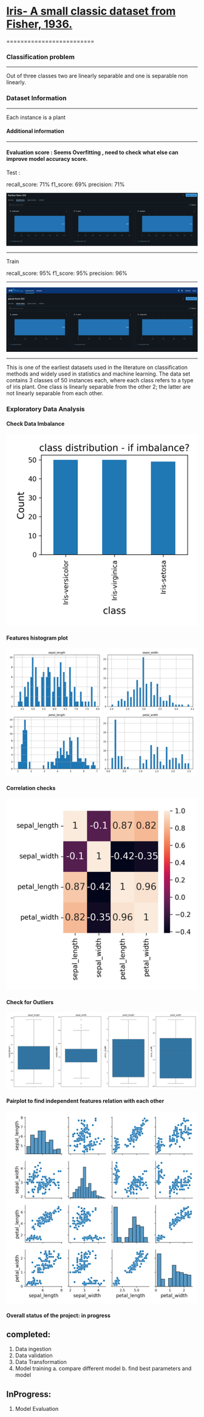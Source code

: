 <!-- @format -->

# [Iris- A small classic dataset from Fisher, 1936.](https://archive.ics.uci.edu/dataset/53/iris)

=========================

### Classification problem

---

Out of three classes two are linearly separable and one is separable non linearly.

### Dataset Information

---

Each instance is a plant

#### Additional information

---

#### Evaluation score : Seems Overfitting , need to check what else can improve model accuracy score.

Test :

recall_score: 71%
f1_score: 69%
precision: 71%

![alt model test result](https://github.com/brajeshkumar1989/IrisDataPrediction/blob/main/images/Test_result.PNG)

<hr/>

Train

recall_score: 95%
f1_score: 95%
precision: 96%

<hr/>

![alt model train result](https://github.com/brajeshkumar1989/IrisDataPrediction/blob/main/images/Train_result.PNG)

<hr/>
This is one of the earliest datasets used in the literature on classification methods and widely used in statistics and machine learning. The data set contains 3 classes of 50 instances each, where each class refers to a type of iris plant. One class is linearly separable from the other 2; the latter are not linearly separable from each other.

### Exploratory Data Analysis

#### Check Data Imbalance

![alt dataset imbalane check](https://github.com/brajeshkumar1989/IrisDataPrediction/blob/main/images/class_count_check_data_imbalance.png)

#### Features histogram plot

![alt attributes histogram](https://github.com/brajeshkumar1989/IrisDataPrediction/blob/main/images/attribute_histogram_plots.png)

#### Correlation checks

![alt data correlation](https://github.com/brajeshkumar1989/IrisDataPrediction/blob/main/images/features_correlation.png)

#### Check for Outliers

![alt outliers](https://github.com/brajeshkumar1989/IrisDataPrediction/blob/main/images/check_for_outliers.png)

#### Pairplot to find independent features relation with each other

![alt pairplot](https://github.com/brajeshkumar1989/IrisDataPrediction/blob/main/images/compare_features.png)

#### Overall status of the project: in progress

## completed:

1. Data ingestion
2. Data validation
3. Data Transformation
4. Model training
   a. compare different model
   b. find best parameters and model

## InProgress:

1. Model Evaluation

